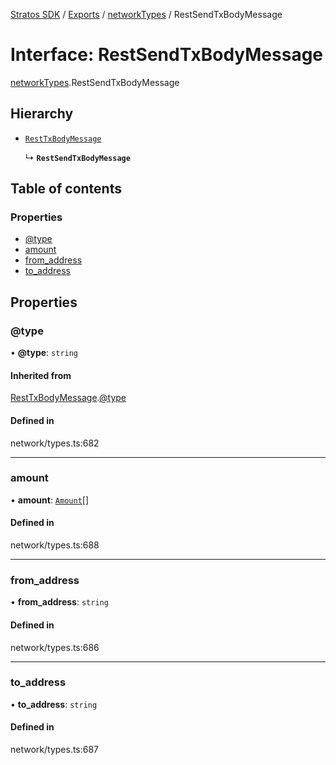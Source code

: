 [Stratos SDK](../README.md) / [Exports](../modules.md) / [networkTypes](../modules/networkTypes.md) / RestSendTxBodyMessage

# Interface: RestSendTxBodyMessage

[networkTypes](../modules/networkTypes.md).RestSendTxBodyMessage

## Hierarchy

- [`RestTxBodyMessage`](networkTypes.RestTxBodyMessage.md)

  ↳ **`RestSendTxBodyMessage`**

## Table of contents

### Properties

- [@type](networkTypes.RestSendTxBodyMessage.md#@type)
- [amount](networkTypes.RestSendTxBodyMessage.md#amount)
- [from\_address](networkTypes.RestSendTxBodyMessage.md#from_address)
- [to\_address](networkTypes.RestSendTxBodyMessage.md#to_address)

## Properties

### @type

• **@type**: `string`

#### Inherited from

[RestTxBodyMessage](networkTypes.RestTxBodyMessage.md).[@type](networkTypes.RestTxBodyMessage.md#@type)

#### Defined in

network/types.ts:682

___

### amount

• **amount**: [`Amount`](networkTypes.Amount.md)[]

#### Defined in

network/types.ts:688

___

### from\_address

• **from\_address**: `string`

#### Defined in

network/types.ts:686

___

### to\_address

• **to\_address**: `string`

#### Defined in

network/types.ts:687
